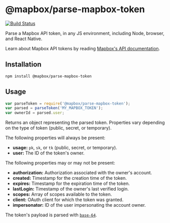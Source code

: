 # @mapbox/parse-mapbox-token

[![Build Status](https://travis-ci.com/mapbox/parse-mapbox-token.svg?token=FB2dZNVWaGo68KZnwz9M&branch=master)](https://travis-ci.com/mapbox/parse-mapbox-token)

Parse a Mapbox API token, in any JS environment, including Node, browser, and React Native.

Learn about Mapbox API tokens by reading [Mapbox's API documentation](https://www.mapbox.com/api-documentation/#tokens).

## Installation

```
npm install @mapbox/parse-mapbox-token
```

## Usage

```js
var parseToken = require('@mapbox/parse-mapbox-token');
var parsed = parseToken('MY_MAPBOX_TOKEN');
var ownerId = parsed.user;
```

Returns an object representing the parsed token.
Properties vary depending on the type of token (public, secret, or temporary).

The following properties will always be present:

- **usage:** `pk`, `sk`, or `tk` (public, secret, or temporary).
- **user:** The ID of the token's owner.

The following properties may or may not be present:

- **authorization:** Authorization associated with the owner's account.
- **created:** Timestamp for the creation time of the token.
- **expires:** Timestamp for the expiration time of the token.
- **lastLogin:** Timestamp of the owner's last verified login.
- **scopes:** Array of scopes available to the token.
- **client:** OAuth client for which the token was granted.
- **impersonator:** ID of the user impersonating the account owner.

The token's payload is parsed with [`base-64`](https://github.com/mathiasbynens/base64).
